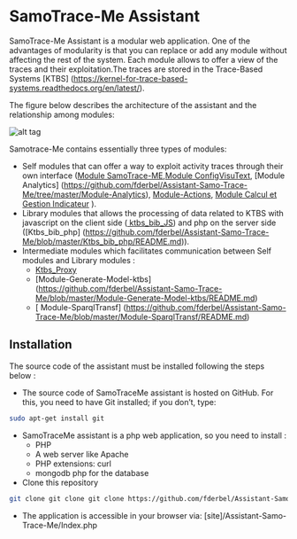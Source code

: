 SamoTrace-Me Assistant
========

SamoTrace-Me Assistant is a modular web application. One of the advantages of modularity is that you can replace or add any module without affecting the rest of the system.
Each module allows to offer a view of the traces and their exploitation.The traces are stored in the Trace-Based Systems [KTBS] (https://kernel-for-trace-based-systems.readthedocs.org/en/latest/).

The figure below describes the architecture of the assistant and the  relationship among modules:
 


![alt tag](https://github.com/fderbel/Assistant-Samo-Trace-Me/blob/master/images/architotale.jpeg)

Samotrace-Me contains essentially three types of modules: 
- Self modules that can offer a way to exploit activity traces through their own interface ([Module SamoTrace-ME](https://github.com/fderbel/Assistant-Samo-Trace-Me/blob/master/Module-SamoTraceMe/README.md),[Module ConfigVisuText](https://github.com/fderbel/Assistant-Samo-Trace-Me/blob/master/Module-ConfigVisuText/README.md),  [Module Analytics] (https://github.com/fderbel/Assistant-Samo-Trace-Me/tree/master/Module-Analytics),  [Module-Actions](https://github.com/fderbel/Assistant-Samo-Trace-Me/blob/master/Module-Actions/README.md),  [Module  Calcul et Gestion Indicateur](https://github.com/fderbel/Assistant-Samo-Trace-Me/tree/master/Calcul-et-Gestion-Indicateur) ).
- Library modules that allows the processing of data related to KTBS with javascript on the client side ([ ktbs_bib_JS](https://github.com/fderbel/Assistant-Samo-Trace-Me/blob/master/ktbs_bib_JS/README.md)) and php on the server side ([Ktbs_bib_php] (https://github.com/fderbel/Assistant-Samo-Trace-Me/blob/master/Ktbs_bib_php/README.md)).
- Intermediate modules which facilitates communication between Self modules and Library modules :
    - [Ktbs_Proxy](https://github.com/fderbel/Assistant-Samo-Trace-Me/blob/master/Ktbs_Proxy/README.md)
    - [Module-Generate-Model-ktbs] (https://github.com/fderbel/Assistant-Samo-Trace-Me/blob/master/Module-Generate-Model-ktbs/README.md)
    - [ Module-SparqlTransf] (https://github.com/fderbel/Assistant-Samo-Trace-Me/blob/master/Module-SparqlTransf/README.md)
  
## Installation
The source code of the assistant must be installed following the steps below :

  - The source code of SamoTraceMe assistant is hosted on GitHub. For this, you need to have Git installed; if you don’t, type:
  
  ```sh
  sudo apt-get install git
  ```
  - SamoTraceMe assistant is a php web application, so you need to install :
       - PHP
       - A web server like Apache
       - PHP extensions: curl 
       - mongodb php for the database
  - Clone this repository 
  
  ```sh
  git clone git clone git clone https://github.com/fderbel/Assistant-Samo-Trace-Me.git
  ```
  - The application is accessible in your browser via:  [site]/Assistant-Samo-Trace-Me/Index.php 
